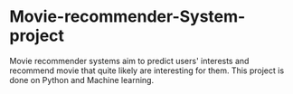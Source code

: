 # Movie-recommender-System-project
Movie recommender systems aim to predict users' interests and recommend movie that quite likely are interesting for them. This project is done on Python and Machine learning.
